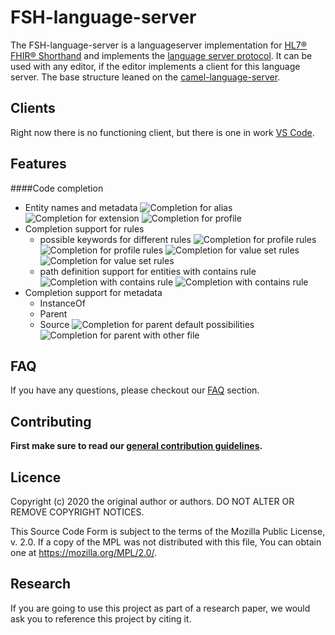 # FSH-language-server

The FSH-language-server is a languageserver implementation for 
[HL7® FHIR® Shorthand](http://hl7.org/fhir/uv/shorthand/STU1/) 
and implements the [language server protocol](https://microsoft.github.io/language-server-protocol/).
It can be used with any editor, if the editor implements a client for this language server. The base structure leaned on the [camel-language-server](https://github.com/camel-tooling/camel-language-server/tree/master).

## Clients
Right now there is no functioning client, but there is one in work [VS Code](https://github.com/FHOOEAIST/Itamae).

## Features

####Code completion
* Entity names and metadata
![Completion for alias](./images/aliasCompletion.png "Completion for alias")
![Completion for extension](./images/extensionCompletion.png "Completion for extension")
![Completion for profile](./images/profileCompletion.png "Completion for profile")
* Completion support for rules
    * possible keywords for different rules
![Completion for profile rules](./images/sdRuleCompletion.png "Completion for profile rule")
![Completion for profile rules](./images/sdRuleCompletionDefinedPath.png "Completion for profile rule")
![Completion for value set rules](./images/vsRuleCompletion.png "Completion for value set rule")
![Completion for value set rules](./images/vsRuleCompletionCodeSystem.png "Completion for value set rule")
    * path definition support for entities with contains rule
![Completion with contains rule](./images/sdRuleCompletionWithContainsRule.png "Completion with contains rule")
![Completion with contains rule](./images/sdRuleCompletionWithContainsRule2.png "Completion with contains rule")
* Completion support for metadata 
    * InstanceOf
    * Parent
    * Source
![Completion for parent default possibilities](./images/parentCompletion.png "Completion for parent default possibilities")
![Completion for parent with other file](./images/parentCompletionWithOtherFile.png "Completion for parent with other file")

## FAQ

If you have any questions, please checkout our [FAQ](https://fhooeaist.github.io/seshat/faq.html) section.

## Contributing

**First make sure to read our [general contribution guidelines](https://fhooeaist.github.io/CONTRIBUTING.html).**
   
## Licence

Copyright (c) 2020 the original author or authors.
DO NOT ALTER OR REMOVE COPYRIGHT NOTICES.

This Source Code Form is subject to the terms of the Mozilla Public
License, v. 2.0. If a copy of the MPL was not distributed with this
file, You can obtain one at https://mozilla.org/MPL/2.0/.

## Research

If you are going to use this project as part of a research paper, we would ask you to reference this project by citing
it. 

<TODO zenodo doi>
